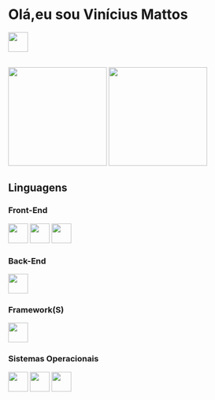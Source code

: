 <h1>Olá,eu sou Vinícius Mattos</h1>

<a href="https://www.linkedin.com/in/vinicius-henrique-de-lima-mattos-8101a8237/"><img height="40px" widht="40px" src="https://img.shields.io/badge/LinkedIn-0077B5?style=for-the-badge&logo=linkedin&logoColor=white"></a>

<br>
<div>
<img height="200px" src="https://github-readme-stats.vercel.app/api?username=viniciusmattoss&show_icons=true&theme=dracula">  
<img height="200px" widht="300px" src="https://github-readme-stats.vercel.app/api/top-langs/?username=viniciusmattoss&layout=donut&theme=dracula">
</div>

<h2>Linguagens</h2>

<h3>Front-End</h3>
<div>
<img height="40px" widht="40px"   src="https://img.shields.io/badge/HTML5-E34F26?style=for-the-badge&logo=html5&logoColor=white">
  <img height="40px" widht="40px"   src="https://img.shields.io/badge/CSS3-1572B6?style=for-the-badge&logo=css3&logoColor=white">
  <img height="40px" widht="40px"   src="https://img.shields.io/badge/JavaScript-F7DF1E?style=for-the-badge&logo=javascript&logoColor=black">
</div>

<h3>Back-End</h3>
<img height="40px" widht="40px" src="https://img.shields.io/badge/PHP-777BB4?style=for-the-badge&logo=php&logoColor=white">

<h3>Framework(S)</h3>
<div>
<img height="40px" widht="40px" src="https://img.shields.io/badge/Bootstrap-563D7C?style=for-the-badge&logo=bootstrap&logoColor=white">
</div>

<h3>Sistemas Operacionais</h3>
<div>
<img height="40px" widht="40px"  src="https://img.shields.io/badge/Linux-FCC624?style=for-the-badge&logo=linux&logoColor=black">
<img height="40px" widht="40px"  src="https://img.shields.io/badge/Windows-0078D6?style=for-the-badge&logo=windows&logoColor=white">
<img height="40px" widht="40px"  src="https://img.shields.io/badge/Apple-0078D6?style=for-the-badge&logo=apple&logoColor=white">
</div>

